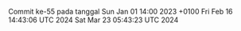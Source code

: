 Commit ke-55 pada tanggal Sun Jan 01 14:00 2023 +0100
Fri Feb 16 14:43:06 UTC 2024
Sat Mar 23 05:43:23 UTC 2024
